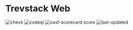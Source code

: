 # Trevstack Web

![check](https://img.shields.io/github/actions/workflow/status/spotdemo4/ts-web/check.yaml?logo=GitHub&logoColor=%23cdd6f4&label=check&labelColor=%2311111b&link=https%3A%2F%2Fgithub.com%2Fspotdemo4%2Fts-web%2Factions%2Fworkflows%2Fcheck.yaml)
![codeql](https://img.shields.io/github/actions/workflow/status/spotdemo4/ts-web/codeql.yaml?logo=GitHub&logoColor=%23cdd6f4&label=codeql&labelColor=%2311111b&link=https%3A%2F%2Fgithub.com%2Fspotdemo4%2Fts-web%2Factions%2Fworkflows%2Fcodeql.yaml)
![ossf-scorecard score](https://img.shields.io/ossf-scorecard/github.com/spotdemo4/ts-web?label=ossf%20score&labelColor=%2311111b&link=https%3A%2F%2Fscorecard.dev%2Fviewer%2F%3Furi%3Dgithub.com%2Fspotdemo4%2Fts-web)
![last-updated](https://img.shields.io/badge/dynamic/json?url=https%3A%2F%2Fapi.github.com%2Frepos%2Fspotdemo4%2Fts-web%2Factions%2Fworkflows%2F169666712%2Fruns%3Fstatus%3Dcompleted%26conclusion%3Dsuccess%26per_page%3D1&query=%24.workflow_runs%5B0%5D.run_started_at&style=flat&logo=nixos&logoColor=%2389dceb&label=last%20updated&labelColor=%2311111b&color=%23313244&link=https%3A%2F%2Fgithub.com%2Fspotdemo4%2Fts-web%2Factions%2Fworkflows%2Fupdate.yaml)

